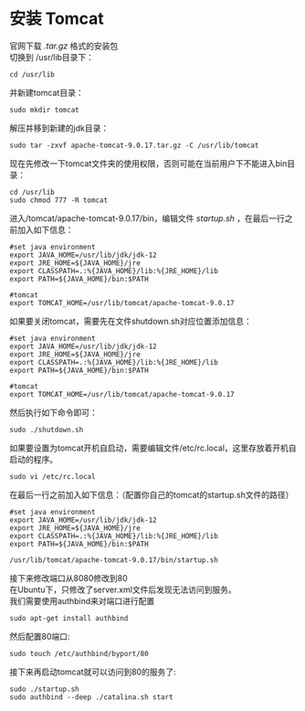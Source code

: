 # 安装 Tomcat
官网下载 *.tar.gz* 格式的安装包  
切换到 /usr/lib目录下：
```shell
cd /usr/lib
```
并新建tomcat目录：
```shell
sudo mkdir tomcat
```
解压并移到新建的jdk目录：
```shell
sudo tar -zxvf apache-tomcat-9.0.17.tar.gz -C /usr/lib/tomcat
```
现在先修改一下tomcat文件夹的使用权限，否则可能在当前用户下不能进入bin目录：
```shell
cd /usr/lib
sudo chmod 777 -R tomcat
```
进入/tomcat/apache-tomcat-9.0.17/bin，编辑文件 *startup.sh* ，在最后一行之前加入如下信息：
```shell
#set java environment
export JAVA_HOME=/usr/lib/jdk/jdk-12
export JRE_HOME=${JAVA_HOME}/jre
export CLASSPATH=.:%{JAVA_HOME}/lib:%{JRE_HOME}/lib
export PATH=${JAVA_HOME}/bin:$PATH

#tomcat
export TOMCAT_HOME=/usr/lib/tomcat/apache-tomcat-9.0.17
```


如果要关闭tomcat，需要先在文件shutdown.sh对应位置添加信息：
```shell
#set java environment
export JAVA_HOME=/usr/lib/jdk/jdk-12
export JRE_HOME=${JAVA_HOME}/jre
export CLASSPATH=.:%{JAVA_HOME}/lib:%{JRE_HOME}/lib
export PATH=${JAVA_HOME}/bin:$PATH

#tomcat
export TOMCAT_HOME=/usr/lib/tomcat/apache-tomcat-9.0.17
```

然后执行如下命令即可：
```shell
sudo ./shutdown.sh
```
如果要设置为tomcat开机自启动，需要编辑文件/etc/rc.local，这里存放着开机自启动的程序。
```shell
sudo vi /etc/rc.local
```
在最后一行之前加入如下信息：（配置你自己的tomcat的startup.sh文件的路径）
```shell
#set java environment
export JAVA_HOME=/usr/lib/jdk/jdk-12
export JRE_HOME=${JAVA_HOME}/jre
export CLASSPATH=.:%{JAVA_HOME}/lib:%{JRE_HOME}/lib
export PATH=${JAVA_HOME}/bin:$PATH

/usr/lib/tomcat/apache-tomcat-9.0.17/bin/startup.sh
```
接下来修改端口从8080修改到80  
在Ubuntu下，只修改了server.xml文件后发现无法访问到服务。  
我们需要使用authbind来对端口进行配置
```shell
sudo apt-get install authbind
```
然后配置80端口:
```shell
sudo touch /etc/authbind/byport/80
```
接下来再启动tomcat就可以访问到80的服务了:
```shell
sudo ./startup.sh
sudo authbind --deep ./catalina.sh start
```